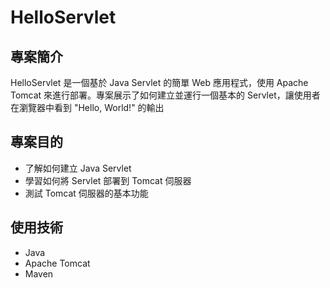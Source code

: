 # HelloServlet

## 專案簡介

HelloServlet 是一個基於 Java Servlet 的簡單 Web 應用程式，使用 Apache Tomcat 來進行部署。專案展示了如何建立並運行一個基本的 Servlet，讓使用者在瀏覽器中看到 "Hello, World!" 的輸出

## 專案目的

- 了解如何建立 Java Servlet
- 學習如何將 Servlet 部署到 Tomcat 伺服器
- 測試 Tomcat 伺服器的基本功能

## 使用技術

- Java
- Apache Tomcat
- Maven
